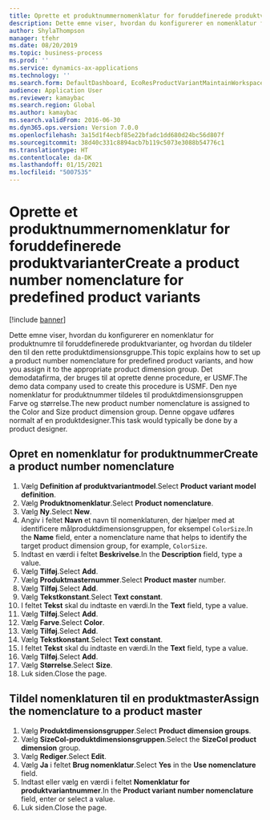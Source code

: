 ```yaml
---
title: Oprette et produktnummernomenklatur for foruddefinerede produktvarianter
description: Dette emne viser, hvordan du konfigurerer en nomenklatur for produktnumre til foruddefinerede produktvarianter, og hvordan du tildeler den til den rette produktdimensionsgruppe.
author: ShylaThompson
manager: tfehr
ms.date: 08/20/2019
ms.topic: business-process
ms.prod: ''
ms.service: dynamics-ax-applications
ms.technology: ''
ms.search.form: DefaultDashboard, EcoResProductVariantMaintainWorkspace, EcoResNomenclature, EcoResProductDimensionGroup
audience: Application User
ms.reviewer: kamaybac
ms.search.region: Global
ms.author: kamaybac
ms.search.validFrom: 2016-06-30
ms.dyn365.ops.version: Version 7.0.0
ms.openlocfilehash: 3a15d1f4ecbf85e22bfadc1dd680d24bc56d807f
ms.sourcegitcommit: 38d40c331c8894acb7b119c5073e3088b54776c1
ms.translationtype: HT
ms.contentlocale: da-DK
ms.lasthandoff: 01/15/2021
ms.locfileid: "5007535"
---
```

# <a name="create-a-product-number-nomenclature-for-predefined-product-variants"></a><span data-ttu-id="49063-103">Oprette et produktnummernomenklatur for foruddefinerede produktvarianter</span><span class="sxs-lookup"><span data-stu-id="49063-103">Create a product number nomenclature for predefined product variants</span></span>

[!include [banner](../../includes/banner.md)]

<span data-ttu-id="49063-104">Dette emne viser, hvordan du konfigurerer en nomenklatur for produktnumre til foruddefinerede produktvarianter, og hvordan du tildeler den til den rette produktdimensionsgruppe.</span><span class="sxs-lookup"><span data-stu-id="49063-104">This topic explains how to set up a product number nomenclature for predefined product variants, and how you assign it to the appropriate product dimension group.</span></span> <span data-ttu-id="49063-105">Det demodatafirma, der bruges til at oprette denne procedure, er USMF.</span><span class="sxs-lookup"><span data-stu-id="49063-105">The demo data company used to create this procedure is USMF.</span></span> <span data-ttu-id="49063-106">Den nye nomenklatur for produktnummer tildeles til produktdimensionsgruppen Farve og størrelse.</span><span class="sxs-lookup"><span data-stu-id="49063-106">The new product number nomenclature is assigned to the Color and Size product dimension group.</span></span> <span data-ttu-id="49063-107">Denne opgave udføres normalt af en produktdesigner.</span><span class="sxs-lookup"><span data-stu-id="49063-107">This task would typically be done by a product designer.</span></span>


## <a name="create-a-product-number-nomenclature"></a><span data-ttu-id="49063-108">Opret en nomenklatur for produktnummer</span><span class="sxs-lookup"><span data-stu-id="49063-108">Create a product number nomenclature</span></span>
1. <span data-ttu-id="49063-109">Vælg **Definition af produktvariantmodel**.</span><span class="sxs-lookup"><span data-stu-id="49063-109">Select **Product variant model definition**.</span></span>
2. <span data-ttu-id="49063-110">Vælg **Produktnomenklatur**.</span><span class="sxs-lookup"><span data-stu-id="49063-110">Select **Product nomenclature**.</span></span>
3. <span data-ttu-id="49063-111">Vælg **Ny**.</span><span class="sxs-lookup"><span data-stu-id="49063-111">Select **New**.</span></span>
4. <span data-ttu-id="49063-112">Angiv i feltet **Navn** et navn til nomenklaturen, der hjælper med at identificere målproduktdimensionsgruppen, for eksempel `ColorSize`.</span><span class="sxs-lookup"><span data-stu-id="49063-112">In the **Name** field, enter a nomenclature name that helps to identify the target product dimension group, for example, `ColorSize`.</span></span>
5. <span data-ttu-id="49063-113">Indtast en værdi i feltet **Beskrivelse**.</span><span class="sxs-lookup"><span data-stu-id="49063-113">In the **Description** field, type a value.</span></span>
6. <span data-ttu-id="49063-114">Vælg **Tilføj**.</span><span class="sxs-lookup"><span data-stu-id="49063-114">Select **Add**.</span></span>
7. <span data-ttu-id="49063-115">Vælg **Produktmasternummer**.</span><span class="sxs-lookup"><span data-stu-id="49063-115">Select **Product master** number.</span></span>
8. <span data-ttu-id="49063-116">Vælg **Tilføj**.</span><span class="sxs-lookup"><span data-stu-id="49063-116">Select **Add**.</span></span>
9. <span data-ttu-id="49063-117">Vælg **Tekstkonstant**.</span><span class="sxs-lookup"><span data-stu-id="49063-117">Select **Text constant**.</span></span>
10. <span data-ttu-id="49063-118">I feltet **Tekst** skal du indtaste en værdi.</span><span class="sxs-lookup"><span data-stu-id="49063-118">In the **Text** field, type a value.</span></span>
11. <span data-ttu-id="49063-119">Vælg **Tilføj**.</span><span class="sxs-lookup"><span data-stu-id="49063-119">Select **Add**.</span></span>
12. <span data-ttu-id="49063-120">Vælg **Farve**.</span><span class="sxs-lookup"><span data-stu-id="49063-120">Select **Color**.</span></span>
13. <span data-ttu-id="49063-121">Vælg **Tilføj**.</span><span class="sxs-lookup"><span data-stu-id="49063-121">Select **Add**.</span></span>
14. <span data-ttu-id="49063-122">Vælg **Tekstkonstant**.</span><span class="sxs-lookup"><span data-stu-id="49063-122">Select **Text constant**.</span></span>
15. <span data-ttu-id="49063-123">I feltet **Tekst** skal du indtaste en værdi.</span><span class="sxs-lookup"><span data-stu-id="49063-123">In the **Text** field, type a value.</span></span>
16. <span data-ttu-id="49063-124">Vælg **Tilføj**.</span><span class="sxs-lookup"><span data-stu-id="49063-124">Select **Add**.</span></span>
17. <span data-ttu-id="49063-125">Vælg **Størrelse**.</span><span class="sxs-lookup"><span data-stu-id="49063-125">Select **Size**.</span></span>
18. <span data-ttu-id="49063-126">Luk siden.</span><span class="sxs-lookup"><span data-stu-id="49063-126">Close the page.</span></span>

## <a name="assign-the-nomenclature-to-a-product-master"></a><span data-ttu-id="49063-127">Tildel nomenklaturen til en produktmaster</span><span class="sxs-lookup"><span data-stu-id="49063-127">Assign the nomenclature to a product master</span></span>
1. <span data-ttu-id="49063-128">Vælg **Produktdimensionsgrupper**.</span><span class="sxs-lookup"><span data-stu-id="49063-128">Select **Product dimension groups**.</span></span>
2. <span data-ttu-id="49063-129">Vælg **SizeCol-produktdimensionsgruppen**.</span><span class="sxs-lookup"><span data-stu-id="49063-129">Select the **SizeCol product dimension** group.</span></span>
3. <span data-ttu-id="49063-130">Vælg **Rediger**.</span><span class="sxs-lookup"><span data-stu-id="49063-130">Select **Edit**.</span></span>
4. <span data-ttu-id="49063-131">Vælg **Ja** i feltet **Brug nomenklatur**.</span><span class="sxs-lookup"><span data-stu-id="49063-131">Select **Yes** in the **Use nomenclature** field.</span></span>
5. <span data-ttu-id="49063-132">Indtast eller vælg en værdi i feltet **Nomenklatur for produktvariantnummer**.</span><span class="sxs-lookup"><span data-stu-id="49063-132">In the **Product variant number nomenclature** field, enter or select a value.</span></span>
6. <span data-ttu-id="49063-133">Luk siden.</span><span class="sxs-lookup"><span data-stu-id="49063-133">Close the page.</span></span>

